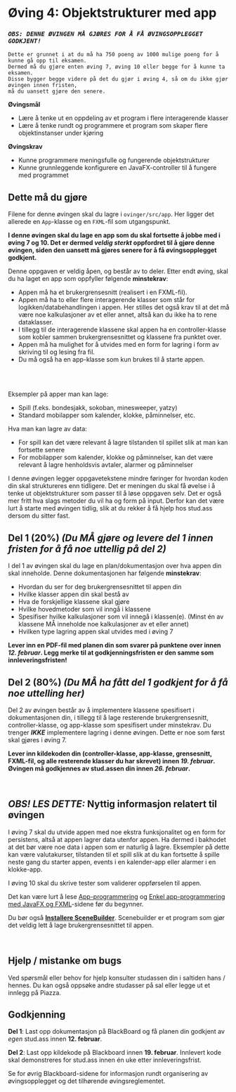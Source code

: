 # Øving 4: Objektstrukturer med app


### ***`OBS: DENNE ØVINGEN MÅ GJØRES FOR Å FÅ ØVINGSOPPLEGGET GODKJENT!`***
```
Dette er grunnet i at du må ha 750 poeng av 1000 mulige poeng for å kunne gå opp til eksamen.
Dermed må du gjøre enten øving 7, øving 10 eller begge for å kunne ta eksamen.
Disse bygger begge videre på det du gjør i øving 4, så om du ikke gjør øvingen innen fristen,
må du uansett gjøre den senere.
```

**Øvingsmål**
- Lære å tenke ut en oppdeling av et program i flere interagerende klasser
- Lære å tenke rundt og programmere et program som skaper flere objektinstanser under kjøring

**Øvingskrav**
- Kunne programmere meningsfulle og fungerende objektstrukturer
- Kunne grunnleggende konfigurere en JavaFX-controller til å fungere med programmet

## Dette må du gjøre
Filene for denne øvingen skal du lagre i `ovinger/src/app`. Her ligger det allerede en `App`-klasse og en `FXML`-fil som utgangspunkt.

**I denne øvingen skal du lage en app som du skal fortsette å jobbe med i øving 7 og 10. Det er dermed *veldig sterkt* oppfordret
til å gjøre denne øvingen, siden den uansett må gjøres senere for å få øvingsopplegget godkjent.**

Denne oppgaven er veldig åpen, og består av to deler. Etter endt øving, skal du ha laget en app som oppfyller følgende **minstekrav**:

* Appen må ha et brukergrensesnitt (realisert i en FXML-fil).
* Appen må ha to eller flere interagerende klasser som står for logikken/databehandlingen i appen.
Her stilles det også krav til at det må være noe kalkulasjoner av et eller annet, altså kan du ikke ha to rene dataklasser.
* I tillegg til de interagerende klassene skal appen ha en controller-klasse som kobler sammen brukergrensesnittet og klassene fra punktet over.
* Appen må ha mulighet for å utvides med en form for lagring i form av skriving til og lesing fra fil.
* Du må også ha en app-klasse som kun brukes til å starte appen.

<br>

<br>

Eksempler på apper man kan lage:
* Spill (f.eks. bondesjakk, sokoban, minesweeper, yatzy)
* Standard mobilapper som kalender, klokke, påminnelser, etc.

Hva man kan lagre av data:
* For spill kan det være relevant å lagre tilstanden til spillet slik at man kan fortsette senere
* For mobilapper som kalender, klokke og påminnelser, kan det være relevant å lagre henholdsvis avtaler, alarmer og påminnelser

I denne øvingen legger oppgavetekstene mindre føringer for hvordan koden din skal struktureres enn tidligere.
Det er meningen du skal få øvelse i å tenke ut objektstrukturer som passer til å løse oppgaven selv.
Det er også mer fritt hva slags metoder du vil ha og form på input. Derfor kan det være lurt å starte med øvingen tidlig,
slik at du rekker å få hjelp hos stud.ass dersom du sitter fast.


## Del 1 (20%) *(Du MÅ gjøre og levere del 1 innen fristen for å få noe uttellig på del 2)*
I del 1 av øvingen skal du lage en plan/dokumentasjon over hva appen din skal inneholde.
Denne dokumentasjonen har følgende **minstekrav**:
*  Hvordan du ser for deg brukergrensesnittet til appen din
*  Hvilke klasser appen din skal bestå av
*  Hva de forskjellige klassene skal gjøre
*  Hvilke hovedmetoder som vil inngå i klassene
*  Spesifiser hvilke kalkulasjoner som vil innegå i klassen(e). (Minst én av klassene MÅ inneholde noe kalkulasjoner av et eller annet)
*  Hvilken type lagring appen skal utvides med i øving 7

**Lever inn en PDF-fil med planen din som svarer på punktene over innen *12. februar*.
Legg merke til at godkjenningsfristen er den samme som innleveringsfristen!**


## Del 2 (80%) *(Du MÅ ha fått del 1 godkjent for å få noe uttelling her)*
Del 2 av øvingen består av å implementere klassene spesifisert i dokumentasjonen din, i tillegg til å lage resterende brukergrensesnitt,
controller-klasse, og app-klasse som spesifisert under minstekrav. Du trenger ***IKKE*** implementere lagring i denne øvingen.
Dette er noe som først skal gjøres i øving 7.

**Lever inn kildekoden din (controller-klasse, app-klasse, grensesnitt, FXML-fil, og alle resterende klasser du har skrevet) innen
*19. februar*. Øvingen må godkjennes av stud.assen din innen *26. februar*.**

<br>

## ***OBS! LES DETTE:*** Nyttig informasjon relatert til øvingen  
I øving 7 skal du utvide appen med noe ekstra funksjonalitet og en form for persistens, altså at appen lagrer data
utenfor appen. Ha dermed i bakhodet at det bør være noe data i appen som er naturlig å lagre.
Eksempler på dette kan være valutakurser, tilstanden til et spill slik at du kan fortsette å spille neste gang du starter appen,
events i en kalender-app eller alarmer i en klokke-app.

I øving 10 skal du skrive tester som validerer oppførselen til appen.

Det kan være lurt å lese [App-programmering](https://www.ntnu.no/wiki/display/tdt4100/App-programmering) og
[Enkel app-programmering med JavaFX og FXML](https://www.ntnu.no/wiki/display/tdt4100/Enkel+app-programmering+med+JavaFX+og+FXML)-sidene
før du begynner.

Du bør også **[Installere SceneBuilder](https://www.ntnu.no/wiki/display/tdt4100/Installere+SceneBuilder)**.
Scenebuilder er et program som gjør det veldig lett å lage brukergrensesnittet til appen.

<br>

## Hjelp / mistanke om bugs
Ved spørsmål eller behov for hjelp konsulter studassen din i saltiden hans / hennes. Du kan også oppsøke andre studasser på sal eller
legge ut et innlegg på Piazza.


## Godkjenning
**Del 1**: Last opp dokumentasjon på BlackBoard og få planen din godkjent av *egen* stud.ass innen **12. februar**.

**Del 2**: Last opp kildekode på Blackboard innen **19. februar**. Innlevert kode skal demonstreres for stud.ass
innen én uke etter innleveringsfrist.

Se for øvrig Blackboard-sidene for informasjon rundt organisering av øvingsopplegget og det tilhørende
øvingsreglementet.
